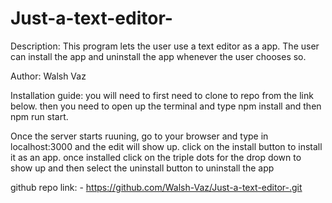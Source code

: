 # Just-a-text-editor-

Description: This program lets the user use a text editor as a app. The user can install the app and uninstall the app
whenever the user chooses so.

Author: Walsh Vaz

Installation guide: you will need to first need to clone to repo from the link below. then you need to open up the terminal and type npm install and then npm run start.

Once the server starts ruuning, go to your browser and type in localhost:3000 and the edit will show up. click on the install button to install it as an app.
once installed click on the triple dots for the drop down to show up and then select the uninstall button to uninstall the app


github repo link: - https://github.com/Walsh-Vaz/Just-a-text-editor-.git